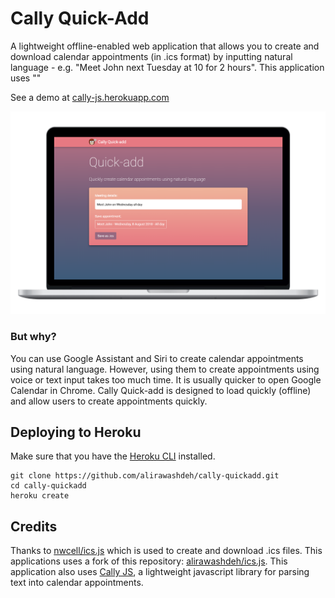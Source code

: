 
# Cally Quick-Add

A lightweight offline-enabled web application that allows you to create and download calendar appointments (in .ics format) by inputting natural language - e.g. "Meet John next Tuesday at 10 for 2 hours". This application uses ""

See a demo at [cally-js.herokuapp.com](https://cally-js.herokuapp.com)

![ScreenShot](screenshot.png)

### But why?
You can use Google Assistant and Siri to create calendar appointments using natural language. However, using them to create appointments using voice or text input takes too much time. It is usually quicker to open Google Calendar in Chrome. Cally Quick-add is designed to load quickly (offline) and allow users to create appointments quickly.

## Deploying to Heroku

Make sure that you have the [Heroku CLI](https://devcenter.heroku.com/articles/heroku-cli) installed.

```
git clone https://github.com/alirawashdeh/cally-quickadd.git
cd cally-quickadd
heroku create
```

## Credits

Thanks to [nwcell/ics.js](nwcell/ics.js) which is used to create and download .ics files. This applications uses a fork of this repository: [alirawashdeh/ics.js](alirawashdeh/ics.js). This application also uses [Cally JS](alirawashdeh/callyjs), a lightweight javascript library for parsing text into calendar appointments.

